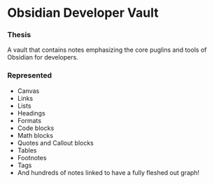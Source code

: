 # Obsidian Developer Vault

### Thesis

A vault that contains notes emphasizing the core puglins and tools of Obsidian for developers.

### Represented
- Canvas
- Links
- Lists
- Headings
- Formats
- Code blocks
- Math blocks
- Quotes and Callout blocks
- Tables
- Footnotes
- Tags
- And hundreds of notes linked to have a fully fleshed out graph!
